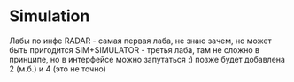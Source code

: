 # Simulation
Лабы по инфе
RADAR - самая первая лаба, не знаю зачем, но может быть пригодится
SIM+SIMULATOR - третья лаба, там не сложно в принципе, но в интерфейсе можно запутаться :)
позже будет добавлена 2 (м.б.) и 4 (это не точно)
